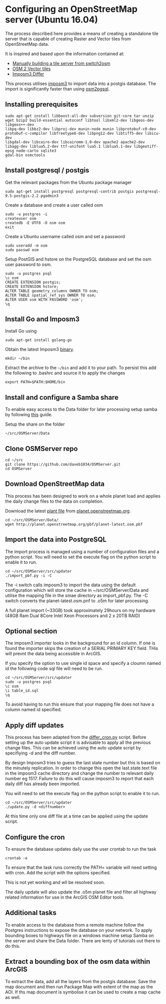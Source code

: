 # Configuring an OpenStreetMap server (Ubuntu 16.04)

The process described here provides a means of creating a standalone tile server that is capable of creating
Raster and Vector tiles from OpenStreetMap data.

It is inspired and based upon the information contained at:

* [Manually building a tile server from switch2osm](https://switch2osm.org/serving-tiles/manually-building-a-tile-server-14-04/)
* [OSM 2 Vector tiles](http://osm2vectortiles.org/)
* [Imposm3 Differ](https://github.com/lyrk/imposm3-differ)

This process utilises [imposm3](https://github.com/omniscale/imposm3) to import data into a postgis database.
The import is significantly faster than using [osm2pgsql](https://github.com/openstreetmap/osm2pgsql).

## Installing prerequisites

```
sudo apt-get install libboost-all-dev subversion git-core tar unzip wget bzip2 build-essential autoconf libtool libxml2-dev libgeos-dev libgeos++-dev 
libpq-dev libbz2-dev libproj-dev munin-node munin libprotobuf-c0-dev protobuf-c-compiler libfreetype6-dev libpng12-dev libtiff5-dev libicu-dev 
libgdal-dev libcairo-dev libcairomm-1.0-dev apache2 apache2-dev libagg-dev liblua5.2-dev ttf-unifont lua5.1 liblua5.1-dev libgeotiff-epsg node-carto sqlite3
gdal-bin osmctools
```

## Install postgresql / postgis

Get the relevant packages from the Ubuntu package manager
```
sudo apt-get install postgresql postgresql-contrib postgis postgresql-9.5-postgis-2.2 pgadmin3
```
Create a database and create a user called osm
```
sudo -u postgres -i
createuser osm
createdb -E UTF8 -O osm osm
exit
```
Create a Ubuntu username called osm and set a password
```
sudo useradd -m osm
sudo passwd osm
```
Setup PostGIS and hstore on the PostgreSQL database and set the osm user password to osm.
```
sudo -u postgres psql
\c osm
CREATE EXTENSION postgis;
CREATE EXTENSION hstore;
ALTER TABLE geometry_columns OWNER TO osm;
ALTER TABLE spatial_ref_sys OWNER TO osm;
ALTER USER osm WITH PASSWORD 'osm';
\q
```

## Install Go and Imposm3
Install Go using
```
sudo apt-get install golang-go
```
Obtain the latest Imposm3 [binary](https://imposm.org/static/rel/).
```
mkdir ~/bin
```
Extract the archive to the `~/bin` and add it to your path. To persist this add the following to .bashrc and source it to apply the changes
```
export PATH=$PATH:$HOME/bin
```

## Install and configure a Samba share

To enable easy access to the Data folder for later processing setup samba by following [this](https://help.ubuntu.com/community/How%20to%20Create%20a%20Network%20Share%20Via%20Samba%20Via%20CLI%20(Command-line%20interface/Linux%20Terminal)%20-%20Uncomplicated,%20Simple%20and%20Brief%20Way!) guide.

Setup the share on the folder
```
~/src/OSMServer/Data
```

## Clone OSMServer repo
```
cd ~/src
git clone https://github.com/daveb1034/OSMServer.git
cd OSMServer
```

## Download OpenStreetMap data

This process has been designed to work on a whole planet load and applies the daily change files to the data on completion.

Download the latest [plant file](http://planet.openstreetmap.org/pbf/planet-latest.osm.pbf) from [planet.openstreetmap.org](http://planet.openstreetmap.org/).

```
cd ~/src/OSMServer/Data/
wget http://planet.openstreetmap.org/pbf/planet-latest.osm.pbf
```

## Import the data into PostgreSQL

The import process is managed using a number of configuration files and a python script.
You will need to set the execute flag on the python script to enable it to run.
```
cd ~/src/OSMServer/src/updater
./import_pbf.py -i -C
```
The -i switch calls imposm3 to import the data using the default configuration which will store the cache in ~/src/OSMServer/Data and utilise the mapping file in the smae directory as import_pbf.py.
The -C switch converts the planet-latest.osm.pnf to .o5m for later processing.

A full planet import (~33GB) took approximately 29hours on my hardware (48GB Ram Dual 8Core Intel Xeon Processors and 2 x 20TB RAID)

## Optional section

The imposm3 importer looks in the background for an id column. If one is found the importer skips the creation of a SERIAL PRIMARY KEY field. THis will prevnt the data being accessible in ArcGIS.

If you specify the option to use single id space and specify a cloumn named id the following code sql file will need to be run. 

```
cd ~/src/OSMServer/src/updater
sudo -u postgres psql
\c osm
\i table_id.sql
\q
```

To avoid having to run this ensure that your mapping file does not have a column named id specified.

## Apply diff updates

This process has been adapted from the [differ_cron.py](https://github.com/lyrk/imposm3-differ) script.
Before setting up the auto update script it is advisable to apply all the previous change files. This can be achieved using the auto update script by specifiying -d and the diff number.

By design Imposm3 tries to guess the last state number but this is based on the minutely replication. In order to change this open the last.state.text file in the imposm3 cache directory and change the number to relevant daily number eg 1517.
Failure to do this will cause imposm3 to report that each daily diff has already been imported.

You will need to set the execute flag on the python script to enable it to run.

```
cd ~/src/OSMServer/src/updater
./update.py -d <diffnumber>
```

At this time only one diff file at a time can be applied using the update script.

## Configure the cron

To ensure the database updates daily use the user crontab to run the task

```
crontab -e
```

To ensure that the task runs correctly the PATH= variable will need setting with cron. Add the script with the options specified.

This is not yet working and wll be resolved soon.

The daily update will also update the .o5m planet file and filter all highway related information for use in the ArcGIS OSM Editor tools.

## Additional tasks

To enable access to the database from a remote machine follow the Postgres instructions to expose the database on your network. To apply bounding boxes to 
highways file on a windows machine setup Samba on the server and share the Data folder. There are lenty of tutorials out there to do this.

## Extract a bounding box of the osm data within ArcGIS

To extract the data, add all the layers from the postgis database. Save the map document and then run Package Map with extent of the map as the AOI. If ths map document is symbolise it can be used to create a map cache as well.

